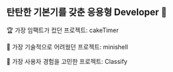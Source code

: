## 탄탄한 기본기를 갖춘 응용형 Developer 👋

🏆 가장 임팩트가 컸던 프로젝트: cakeTimer  

🔧 가장 기술적으로 어려웠던 프로젝트: minishell  

🎨 가장 사용자 경험을 고민한 프로젝트: Classify  


<!--
**akth101/akth101** is a ✨ _special_ ✨ repository because its `README.md` (this file) appears on your GitHub profile.

Here are some ideas to get you started:

- 🔭 I’m currently working on ...
- 🌱 I’m currently learning ...
- 👯 I’m looking to collaborate on ...
- 🤔 I’m looking for help with ...
- 💬 Ask me about ...
- 📫 How to reach me: ...
- 😄 Pronouns: ...
- ⚡ Fun fact: ...
-->
